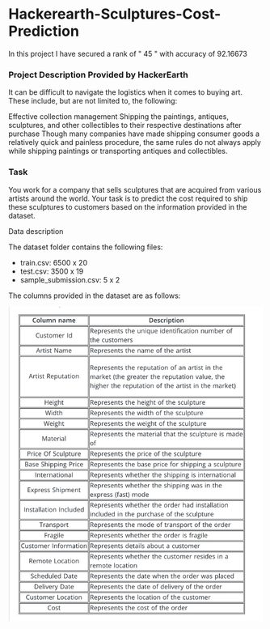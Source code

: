 # Hackerearth-Sculptures-Cost-Prediction

In this project I have secured a rank of " 45 " with accuracy of 92.16673

### Project Description Provided by HackerEarth

It can be difficult to navigate the logistics when it comes to buying art. These include, but are not limited to, the following:

Effective collection management
Shipping the paintings, antiques, sculptures, and other collectibles to their respective destinations after purchase
Though many companies have made shipping consumer goods a relatively quick and painless procedure, the same rules do not always apply while shipping paintings or transporting antiques and collectibles.

### Task

You work for a company that sells sculptures that are acquired from various artists around the world. Your task is to predict the cost required to ship these sculptures to customers based on the information provided in the dataset.

Data description

The dataset folder contains the following files:

- train.csv: 6500 x 20
- test.csv: 3500 x 19
- sample_submission.csv: 5 x 2

The columns provided in the dataset are as follows:

![alt text](https://github.com/mvram123/Hackerearth-Sculptures-Cost-Prediction/blob/main/read_me.resources/Dataset.png)

